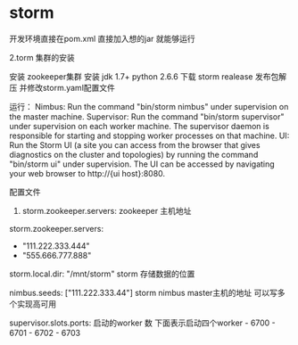 # storm
开发环境直接在pom.xml 直接加入想的jar 就能够运行

2.torm 集群的安装

安装 zookeeper集群
安装 jdk 1.7+  python 2.6.6
下载 storm realease 发布包解压  并修改storm.yaml配置文件


运行：
  Nimbus: Run the command "bin/storm nimbus" under supervision on the master machine.
  Supervisor: Run the command "bin/storm supervisor" under supervision on each worker machine. The supervisor daemon is responsible for starting and stopping worker processes on that machine.
  UI: Run the Storm UI (a site you can access from the browser that gives diagnostics on the cluster and topologies) by running the command
  "bin/storm ui" under supervision. The UI can be accessed by navigating your web browser to http://{ui host}:8080.
  
  
  配置文件
  
  1) storm.zookeeper.servers:  zookeeper 主机地址

storm.zookeeper.servers:
  - "111.222.333.444"
  - "555.666.777.888"
  
  storm.local.dir: "/mnt/storm"  storm 存储数据的位置
  
  
  nimbus.seeds: ["111.222.333.44"]   storm  nimbus master主机的地址  可以写多个实现高可用
  
  supervisor.slots.ports:  启动的worker 数  下面表示启动四个worker
    - 6700
    - 6701
    - 6702
    - 6703
    
    
